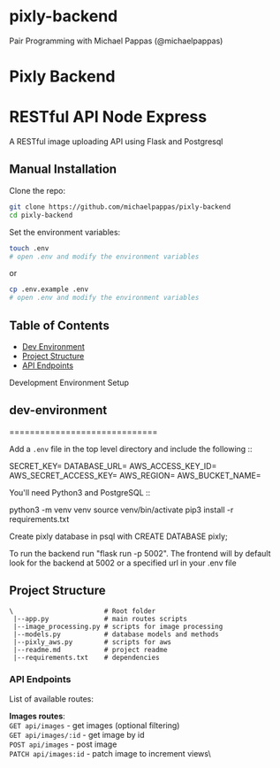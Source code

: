 # pixly-backend
Pair Programming with Michael Pappas (@michaelpappas)




# Pixly Backend

# RESTful API Node Express

A RESTful image uploading API using Flask and Postgresql

## Manual Installation

Clone the repo:

```bash
git clone https://github.com/michaelpappas/pixly-backend
cd pixly-backend
```

Set the environment variables:
```bash
touch .env
# open .env and modify the environment variables
```
or
```bash
cp .env.example .env
# open .env and modify the environment variables
```


## Table of Contents

- [Dev Environment](#dev-environment)
- [Project Structure](#project-structure)
- [API Endpoints](#api-endpoints)

Development Environment Setup
## dev-environment
=============================

Add a `.env` file in the top level directory and include the following ::

  SECRET_KEY=
  DATABASE_URL=
  AWS_ACCESS_KEY_ID=
  AWS_SECRET_ACCESS_KEY=
  AWS_REGION=
  AWS_BUCKET_NAME=


You'll need Python3 and PostgreSQL ::

  python3 -m venv venv
  source venv/bin/activate
  pip3 install -r requirements.txt

Create pixly database in psql with CREATE DATABASE pixly;

To run the backend run "flask run -p 5002".
The frontend will by default look for the backend at 5002 or a specified url in your .env file

## Project Structure

```
\                       # Root folder
 |--app.py              # main routes scripts
 |--image_processing.py # scripts for image processing
 |--models.py           # database models and methods
 |--pixly_aws.py        # scripts for aws
 |--readme.md           # project readme
 |--requirements.txt    # dependencies
```

### API Endpoints

List of available routes:

**Images routes**:\
`GET api/images` - get images (optional filtering)\
`GET api/images/:id` - get image by id\
`POST api/images` - post image\
`PATCH api/images:id` - patch image to increment views\







